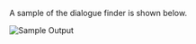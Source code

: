 A sample of the dialogue finder is shown below.

![Sample Output](basic-calc-css/qrcode.png "Sample Output")

